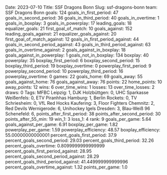 Date: 2023-07-10
Title: SSF Dragons Bonn
Slug: ssf-dragons-bonn
team: SSF Dragons Bonn
goals: 124
goals_in_first_period: 47
goals_in_second_period: 36
goals_in_third_period: 40
goals_in_overtime: 1
goals_in_boxplay: 3
goals_in_powerplay: 17
leading_goals: 18
equalizer_goals: 21
first_goal_of_match: 10
goals_against: 152
leading_goals_against: 21
equalizer_goals_against: 20
first_goal_of_match_against: 12
goals_in_first_period_against: 44
goals_in_second_period_against: 43
goals_in_third_period_against: 63
goals_in_overtime_against: 2
goals_against_in_boxplay: 18
goals_against_in_powerplay: 1
goals_not_in_boxplay: 134
boxplay: 40
powerplay: 35
boxplay_first_period: 6
boxplay_second_period: 15
boxplay_third_period: 19
boxplay_overtime: 0
powerplay_first_period: 9
powerplay_second_period: 10
powerplay_third_period: 16
powerplay_overtime: 0
games: 22
goals_home: 69
goals_away: 55
goals_against_home: 76
goals_against_away: 76
points: 22
home_points: 10
away_points: 12
wins: 6
over_time_wins: 1
losses: 13
over_time_losses: 2
draws: 0
Tags:  MFBC Leipzig: 1,  DJK Holzbüttgen: 0,  UHC Sparkasse Weißenfels: 0,  ETV Piranhhas Hamburg: 1,  Berlin Rockets: 0,  TV Schriesheim: 0,  VfL Red Hocks Kaufering: 3,  Floor Fighters Chemnitz: 2,  Red Devils Wernigerode: 6,  Unihockey Igels Dresden: 3,  Blau-Weiß 96 Schenefeld: 6,
points_after_first_period: 38
points_after_second_period: 30
points_after_55_min: 19
win_1: 3
loss_1: 4
rank: 9
goals_per_game: 5.64
goals_against_per_game: 6.91
boxplay_per_game: 1.82
powerplay_per_game: 1.59
powerplay_efficiency: 48.57
boxplay_efficiency: 55.00000000000001
percent_goals_first_period: 37.9
percent_goals_second_period: 29.03
percent_goals_third_period: 32.26
percent_goals_overtime: 0.8099999999999999
percent_goals_first_period_against: 28.95
percent_goals_second_period_against: 28.29
percent_goals_third_period_against: 41.449999999999996
percent_goals_overtime_against: 1.32
points_per_game: 1.0
